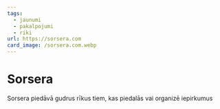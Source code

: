 ```yaml
---
tags:
  - jaunumi
  - pakalpojumi
  - riki
url: https://sorsera.com
card_image: /sorsera.com.webp
---
```


# Sorsera

Sorsera piedāvā gudrus rīkus tiem, kas piedalās vai organizē iepirkumus
